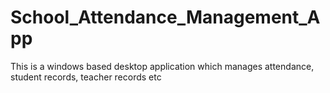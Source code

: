 # School_Attendance_Management_App
This is a windows based desktop application which manages attendance, student records, teacher records etc 
